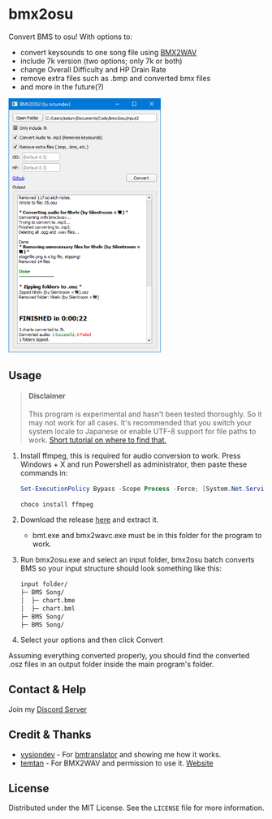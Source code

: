 # bmx2osu
Convert BMS to osu!
With options to: 
- convert keysounds to one song file using [BMX2WAV](http://childs.squares.net/program/bmx2wav/v1/index.html)
- include 7k version (two options; only 7k or both)
- change Overall Difficulty and HP Drain Rate
- remove extra files such as .bmp and converted bmx files
- and more in the future(?)

<img src="https://raw.githubusercontent.com/sxturndev/bmx2osu/main/preview.png" alt="preview" width="300"/>

## Usage
> #### Disclaimer
> This program is experimental and hasn't been tested thoroughly. So it may not work for all cases.
> It's recommended that you switch your system locale to Japanese or
> enable UTF-8 support for file paths to work. 
> [Short tutorial on where to find that.](https://youtu.be/3PUkcn8QbnE)

1. Install ffmpeg, this is required for audio conversion to work. Press Windows + X and run Powershell as administrator, then paste these commands in:
    ```powershell
    Set-ExecutionPolicy Bypass -Scope Process -Force; [System.Net.ServicePointManager]::SecurityProtocol = [System.Net.ServicePointManager]::SecurityProtocol -bor 3072; iex ((New-Object System.Net.WebClient).DownloadString('https://community.chocolatey.org/install.ps1'))
    ```
    ```
    choco install ffmpeg
    ```

2. Download the release [here](https://github.com/sxturndev/bmx2osu/releases/latest) and extract it.
    - bmt.exe and bmx2wavc.exe must be in this folder for the program to work.

3. Run bmx2osu.exe and select an input folder, bmx2osu batch converts BMS so your input structure should look something like this:
    ```
    input folder/
    ├─ BMS Song/
    │  ├─ chart.bme
    │  ├─ chart.bml
    ├─ BMS Song/
    ├─ BMS Song/
    ```
4. Select your options and then click Convert

Assuming everything converted properly, you should find the converted .osz files in an output folder inside the main program's folder.

## Contact & Help
Join my [Discord Server](https://discord.gg/9ckmwRTtBh)

## Credit & Thanks
- [vysiondev](https://github.com/vysiondev) - For [bmtranslator](https://github.com/vysiondev/bmtranslator) and showing me how it works.
- [temtan](https://github.com/temtan) - For BMX2WAV and permission to use it. [Website](http://childs.squares.net/)

## License
Distributed under the MIT License. See the `LICENSE` file for more information.
